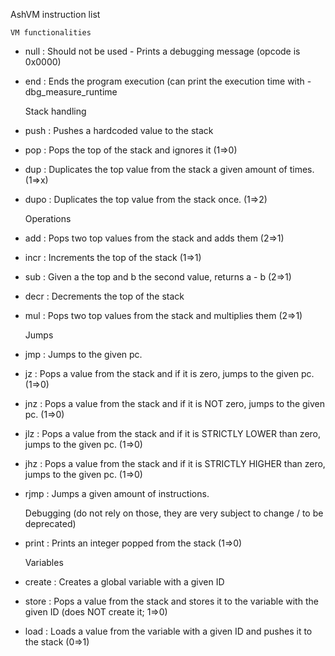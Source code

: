 AshVM instruction list

    VM functionalities
- null : Should not be used - Prints a debugging message (opcode is 0x0000)
- end : Ends the program execution (can print the execution time with -dbg_measure_runtime

    Stack handling
- push : Pushes a hardcoded value to the stack
- pop : Pops the top of the stack and ignores it (1=>0)
- dup : Duplicates the top value from the stack a given amount of times. (1=>x)
- dupo : Duplicates the top value from the stack once. (1=>2)

    Operations
- add : Pops two top values from the stack and adds them (2=>1)
- incr : Increments the top of the stack (1=>1)
- sub : Given a the top and b the second value, returns a - b (2=>1)
- decr : Decrements the top of the stack
- mul : Pops two top values from the stack and multiplies them (2=>1)

    Jumps
- jmp : Jumps to the given pc.
- jz : Pops a value from the stack and if it is zero, jumps to the given pc. (1=>0)
- jnz : Pops a value from the stack and if it is NOT zero, jumps to the given pc. (1=>0)
- jlz : Pops a value from the stack and if it is STRICTLY LOWER than zero, jumps to the given pc. (1=>0)
- jhz : Pops a value from the stack and if it is STRICTLY HIGHER than zero, jumps to the given pc. (1=>0)
- rjmp : Jumps a given amount of instructions.

    Debugging (do not rely on those, they are very subject to change / to be deprecated)
- print : Prints an integer popped from the stack (1=>0)

    Variables
- create : Creates a global variable with a given ID
- store : Pops a value from the stack and stores it to the variable with the given ID (does NOT create it; 1=>0)
- load : Loads a value from the variable with a given ID and pushes it to the stack (0=>1)